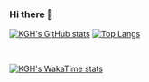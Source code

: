 ### Hi there 👋

<!--
**Kascald/Kascald** is a ✨ _special_ ✨ repository because its `README.md` (this file) appears on your GitHub profile.

Here are some ideas to get you started:

- 🔭 I’m currently working on ...
- 🌱 I’m currently learning ...
- 👯 I’m looking to collaborate on ...
- 🤔 I’m looking for help with ...
- 💬 Ask me about ...
- 📫 How to reach me: ...
- 😄 Pronouns: ...
- ⚡ Fun fact: .....
-->

<!-- githubstats (ref)-> https://github.com/anuraghazra/github-readme-stats/blob/master/docs/readme_kr.md -->
<!-- Top Lang (ref)-> [https://github.com/anuraghazra/github-readme-stats/blob/master/docs/readme_kr.md](https://github.com/anuraghazra/github-readme-stats/blob/master/docs/readme_kr.md#%EC%96%B8%EC%96%B4-%EC%82%AC%EC%9A%A9%EB%9F%89-%ED%86%B5%EA%B3%84) -->
[![KGH's GitHub stats](https://github-readme-stats.vercel.app/api?username=Kascald&theme=dracula)](https://github.com/anuraghazra/github-readme-stats)
[![Top Langs](https://github-readme-stats.vercel.app/api/top-langs/?username=Kascald&langs_count=10&layout=compact&theme=dracula)](https://github.com/Kascald/Kascald)

﻿

<!-- WaKa Time (ref)-> [https://github.com/anuraghazra/github-readme-stats/blob/master/docs/readme_kr.md](https://github.com/anuraghazra/github-readme-stats/blob/master/docs/readme_kr.md#wakatime-%EC%A3%BC%EA%B0%84-%ED%86%B5%EA%B3%84) -->
[![KGH's WakaTime stats](https://github-readme-stats.vercel.app/api/wakatime?username=Kascald&layout=compact&theme=dracula)](https://github.com/anuraghazra/github-readme-stats)
